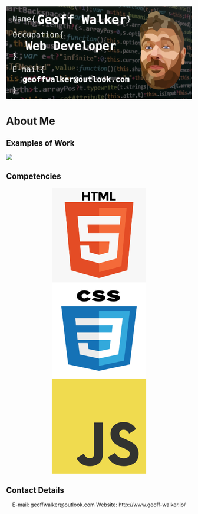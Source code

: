 
<img src="https://github.com/Geoff-Walker/Geoff-Walker/blob/main/my-banner.png">



# About Me

## Examples of Work
<img src="https://github.com/Geoff-Walker/Geoff-Walker/blob/main/Aspects%20of%20beauty.gif.gif" width="256">

## Competencies
<div align="center">
<img src="https://github.com/Geoff-Walker/Geoff-Walker/blob/main/html.png" width="256" height="256">          <img src="https://github.com/Geoff-Walker/Geoff-Walker/blob/main/css.png" width="256" height="256">          <img src="https://github.com/Geoff-Walker/Geoff-Walker/blob/main/JS.png" width="256" height="256"></div>

## Contact Details
<div align="center">
E-mail:                                 
geoffwalker@outlook.com                     
Website:
http://www.geoff-walker.io/
</div>


<!-- - 👋 Hi, I’m @Geoff-Walker
- 👀 I’m interested in mastering CSS and Html and becoming a developer
- 🌱 I’m currently learning Javascript
- 💞️ I’m looking to collaborate on anything a junior dev can complete
- 📫 How to reach me; email at geoffwalker1980@gmail.com
 -->
<!---
Geoff-Walker/Geoff-Walker is a ✨ special ✨ repository because its `README.md` (this file) appears on your GitHub profile.
You can click the Preview link to take a look at your changes.
--->
